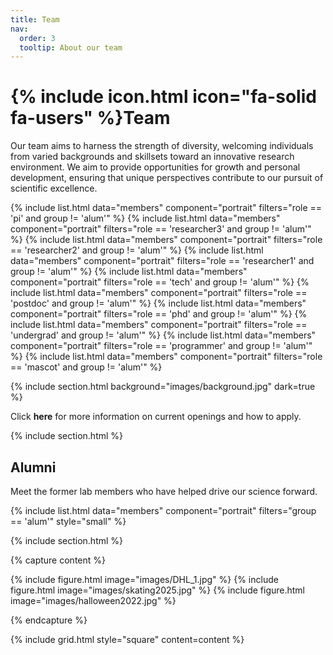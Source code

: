 ```yaml
---
title: Team
nav:
  order: 3
  tooltip: About our team
---
```


# {% include icon.html icon="fa-solid fa-users" %}Team

Our team aims to harness the strength of diversity, welcoming individuals from varied backgrounds and skillsets toward an innovative research environment. We aim to provide opportunities for growth and personal development, ensuring that unique perspectives contribute to our pursuit of scientific excellence.

{% include list.html data="members" component="portrait" filters="role == 'pi' and group != 'alum'" %}
{% include list.html data="members" component="portrait" filters="role == 'researcher3' and group != 'alum'" %}
{% include list.html data="members" component="portrait" filters="role == 'researcher2' and group != 'alum'" %}
{% include list.html data="members" component="portrait" filters="role == 'researcher1' and group != 'alum'" %}
{% include list.html data="members" component="portrait" filters="role == 'tech' and group != 'alum'" %}
{% include list.html data="members" component="portrait" filters="role == 'postdoc' and group != 'alum'" %}
{% include list.html data="members" component="portrait" filters="role == 'phd' and group != 'alum'" %}
{% include list.html data="members" component="portrait" filters="role == 'undergrad' and group != 'alum'" %}
{% include list.html data="members" component="portrait" filters="role == 'programmer' and group != 'alum'" %}
{% include list.html data="members" component="portrait" filters="role == 'mascot' and group != 'alum'" %}



{% include section.html background="images/background.jpg" dark=true %}

Click <a href="https://cregglab.github.io/recruitment/" style="text-decoration: none;"><strong>here</strong></a> for more information on current openings and how to apply. 


{% include section.html %}

## Alumni

Meet the former lab members who have helped drive our science forward. 

{% include list.html data="members" component="portrait" filters="group == 'alum'" style="small" %}



{% include section.html %}

{% capture content %}

{% include figure.html image="images/DHL_1.jpg" %}
{% include figure.html image="images/skating2025.jpg" %}
{% include figure.html image="images/halloween2022.jpg" %}

{% endcapture %}

{% include grid.html style="square" content=content %}
